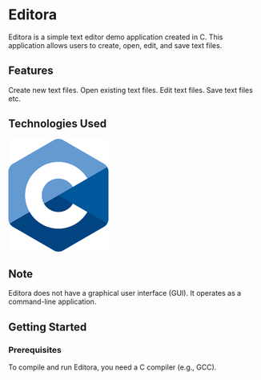 # Editora
Editora is a simple text editor demo application created in C. This application allows users to create, open, edit, and save text files.

## Features
Create new text files.
Open existing text files.
Edit text files.
Save text files etc.

## Technologies Used
<img src="assets/C-logo.png" alt="C Logo" width="200">

## Note
Editora does not have a graphical user interface (GUI). It operates as a command-line application. 

## Getting Started
### Prerequisites

To compile and run Editora, you need a C compiler (e.g., GCC).
